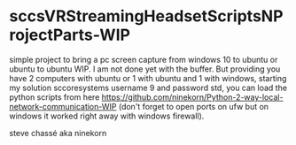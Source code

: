 # sccsVRStreamingHeadsetScriptsNProjectParts-WIP
 simple project to bring a pc screen capture from windows 10 to ubuntu or ubuntu to ubuntu WIP. I am not done yet with the buffer. But providing you have 2 computers with ubuntu or 1 with ubuntu and 1 with windows, starting my solution sccoresystems username 9 and password std, you can load the python scripts from here https://github.com/ninekorn/Python-2-way-local-network-communication-WIP (don't forget to open ports on ufw but on windows it worked right away with windows firewall).
 
 steve chassé aka ninekorn
